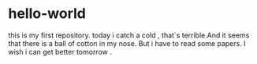 # hello-world
this is my first repository.
today i catch a cold , that`s terrible.And it seems that there is a ball of cotton in my nose. But i have to read some papers. I wish i can get better tomorrow . 

